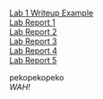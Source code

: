 [Lab 1 Writeup Example](https://thelanee.github.io/cse15l-lab-reports/lab2.html)  
[Lab Report 1](https://thelanee.github.io/labreport1)  
[Lab Report 2](https://thelanee.github.io/cse15l-lab-reports/lab-report-2)  
[Lab Report 3](https://thelanee.github.io/cse15l-lab-reports/lab-report3)  
[Lab Report 4](https://thelanee.github.io/cse15l-lab-reports/lab-report-4)  
[Lab Report 5](https://thelanee.github.io/cse15l-lab-reports/lab-report-5)  
  
pekopekopeko  
*WAH!*

